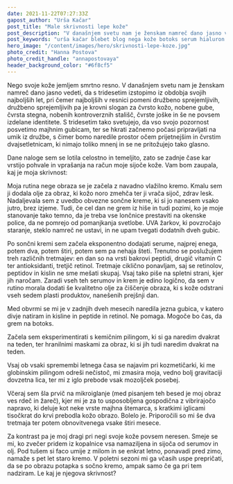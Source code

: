 ```yaml
---
date: 2021-11-22T07:27:33Z
gapost_author: "Urša Kačar"
post_title: "Male skrivnosti lepe kože"
post_description: "V današnjem svetu nam je ženskam namreč dano jasno vedeti, da s tridesetim izstopimo iz obdobja svojih najboljših let, pri čemer najboljših v resnici pomeni družbeno sprejemljivih, družbeno sprejemljivih pa je krovni slogan za čvrsto kožo, nobene gube, čvrsta stegna, nobenih kontroverznih stališč, čvrste joške in še ne povsem izdelane identitete."
post_keywords: "urša kačar blebet blog nega kože botoks serum hialuron vitamin c retinol gube gubice staranje microneedling kozmetičarka"
hero_image: "/content/images/hero/skrivnosti-lepe-koze.jpg"
photo_credit: "Hanna Postova"
photo_credit_handle: "annapostovaya"
header_background_color: "#6f8cf5"
---
```


Nego svoje kože jemljem smrtno resno. V današnjem svetu nam je ženskam namreč dano jasno vedeti, da s tridesetim izstopimo iz obdobja svojih najboljših let, pri čemer najboljših v resnici pomeni družbeno sprejemljivih, družbeno sprejemljivih pa je krovni slogan za čvrsto kožo, nobene gube, čvrsta stegna, nobenih kontroverznih stališč, čvrste joške in še ne povsem izdelane identitete. S tridesetim tako svetujejo, da vso svojo pozornost posvetimo majhnim gubicam, ter se hkrati začnemo počasi pripravljati na umik iz družbe, s čimer bomo naredile prostor očem prijetnejšim in čvrstim dvajsetletnicam, ki nimajo toliko mnenj in se ne pritožujejo tako glasno.

Dane naloge sem se lotila celostno in temeljito, zato se zadnje čase kar vrstijo pohvale in vprašanja na račun moje sijoče kože. Vam bom zaupala, kaj je moja skrivnost:

Moja rutina nege obraza se je začela z navadno vlažilno kremo. Kmalu sem ji dodala olje za obraz, ki kožo noro zmehča ter ji vrača sijoč, zdrav lesk. Nadaljevala sem z uvedbo obvezne sončne kreme, ki si jo nanesem vsako jutro, brez izjeme. Tudi, če cel dan ne grem iz hiše in tudi pozimi, ko je moje stanovanje tako temno, da je treba vse lončnice prestaviti na okenske police, da ne pomrejo od pomanjkanja svetlobe. UVA žarkov, ki povzročajo staranje, steklo namreč ne ustavi, in ne upam tvegati dodatnih dveh gubic.

Po sončni kremi sem začela eksponentno dodajati serume, najprej enega, potem dva, potem štiri, potem sem pa nehaja šteti. Trenutno se poslužujem treh različnih tretmajev: en dan so na vrsti bakrovi peptidi, drugič vitamin C ter antioksidanti, tretjič retinol. Tretmaje ciklično ponavljam, saj se retinolov, peptidov in kislin ne sme mešati skupaj. Vsaj tako piše na spletni strani, kjer jih naročam. Zaradi vseh teh serumov in krem je edino logično, da sem v rutino morala dodati še kvalitetno olje za čiščenje obraza, ki s kože odstrani vseh sedem plasti produktov, nanešenih prejšnji dan.

Med obvrmi se mi je v zadnjih dveh mesecih naredila jezna gubica, v katero divje natiram in kisline in peptide in retinol. Ne pomaga. Mogoče bo čas, da grem na botoks.

Začela sem eksperimentirati s kemičnim pilingom, ki si ga naredim dvakrat na teden, ter hranilnimi maskami za obraz, ki si jih tudi naredim dvakrat na teden.

Vsaj ob vsaki spremembi letnega časa se najavim pri kozmetičarki, ki me globinskim pilingom odreši nečistoč, mi zmasira moja, vedno bolj gravitaciji dovzetna lica, ter mi z iglo prebode vsak mozoljček posebej.

Včeraj sem šla prvič na mikroiglanje (med pisanjem teh besed je moj obraz ves rdeč in žareč), kjer mi je za to usposobljena gospodična z vibrirajočo napravo, ki deluje kot neke vrste majhna štemarca, s kratkimi iglicami tisočkrat do krvi prebodla kožo obrazo. Bolelo je. Priporočili so mi še dva tretmaja ter potem obnovitvenega vsake štiri mesece.

Za kontrast pa je moj dragi pri negi svoje kože povsem neresen. Smeje se mi, ko zvečer pridem iz kopalnice vsa namaziljena in sijoča od serumov in olj. Pod tušem si faco umije z milom in se enkrat letno, ponavadi pred zimo, namaže s pet let staro kremo. V poletni sezoni mi ga včasih uspe prepričati, da se po obrazu potapka s sočno kremo, ampak samo če ga pri tem nadziram.
Le kaj je njegova skrivnost?
